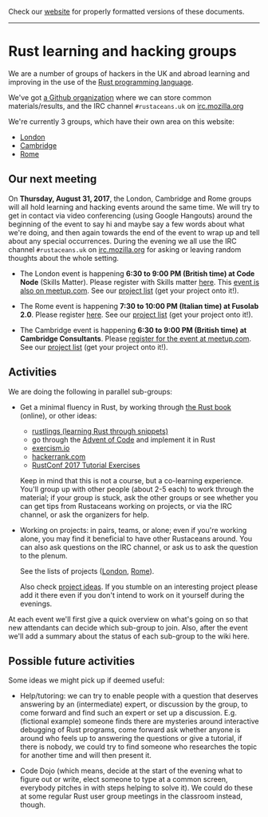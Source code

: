 Check our [website](http://rustaceans.uk/) for
properly formatted versions of these documents.

---

# Rust learning and hacking groups

We are a number of groups of hackers in the UK and abroad learning and
improving in the use of the
[Rust programming language](https://www.rust-lang.org/).

We've got [a Github organization](Github.md) where we can store common
materials/results, and the IRC channel `#rustaceans.uk` on
[irc.mozilla.org](https://wiki.mozilla.org/IRC)

We're currently 3 groups, which have their own area on this website:

* [London](London/index.md)
* [Cambridge](Cambridge/index.md)
* [Rome](Rome/index.md)

<!-- ^- add link to your subdirectory once ready -->


## Our next meeting

On **Thursday, August 31, 2017**, the London, Cambridge and Rome
groups will all hold learning and hacking events around the same
time. We will try to get in contact via video conferencing (using
Google Hangouts) around the beginning of the event to say hi and maybe
say a few words about what we're doing, and then again towards the end
of the event to wrap up and tell about any special occurrences. During
the evening we all use the IRC channel `#rustaceans.uk` on
[irc.mozilla.org](https://wiki.mozilla.org/IRC) for asking or
leaving random thoughts about the whole setting.

* The London event is happening **6:30 to 9:00 PM (British time) at Code
Node** (Skills Matter). Please register with Skills matter
[here](https://skillsmatter.com/meetups/9882-rust-learning-and-hacking-evening-2). This
[event is also on meetup.com](https://www.meetup.com/Rust-London-User-Group/events/242378000/). See
our [project list](London/Projects.md) (get your project onto it!).

* The Rome event is happening **7:30 to 10:00 PM (Italian time) at Fusolab 2.0**. Please register [here](https://www.meetup.com/Rust-Roma/events/242709171/). See our [project list](Rome/Projects.md) (get your project onto it!).

* The Cambridge event is happening **6:30 to 9:00 PM (British time) at Cambridge Consultants**. Please
[register for the event at meetup.com](https://www.meetup.com/Cambridge-Rust-Meetup/events/242409356/). See
our [project list](Cambridge/Projects.md) (get your project onto it!).


## Activities

We are doing the following in parallel sub-groups:

* Get a minimal fluency in Rust, by working through
    [the Rust book](http://doc.rust-lang.org/book/) (online), or other
    ideas:

    * [rustlings (learning Rust through snippets)](https://github.com/carols10cents/rustlings)
    * go through the [Advent of Code](http://adventofcode.com/) and implement it in Rust
    * [exercism.io](http://exercism.io/)
    * [hackerrank.com](https://www.hackerrank.com/)
    * [RustConf 2017 Tutorial Exercises](http://www.rust-tutorials.com/RustConf17/)

    Keep in mind that this is not a course, but a co-learning
    experience. You'll group up with other people (about 2-5 each) to
    work through the material; if your group is stuck, ask the other
    groups or see whether you can get tips from Rustaceans working on
    projects, or via the IRC channel, or ask the organizers for help.

* Working on projects: in pairs, teams, or alone; even if you're
    working alone, you may find it beneficial to have other Rustaceans
    around. You can also ask questions on the IRC channel, or ask us
    to ask the question to the plenum.

    See the lists of projects ([London](London/Projects.md), [Rome](Rome/Projects.md)).

    Also check [project ideas](Project_ideas.md). If you stumble on
    an interesting project please add it there even if you don't
    intend to work on it yourself during the evenings.

At each event we'll first give a quick overview on what's going on so
that new attendants can decide which sub-group to join. Also, after
the event we'll add a summary about the status of each sub-group to
the wiki here.


## Possible future activities

Some ideas we might pick up if deemed useful:

  * Help/tutoring: we can try to enable people with a question that
    deserves answering by an (intermediate) expert, or discussion by
    the group, to come forward and find such an expert or set up a
    discussion. E.g. (fictional example) someone finds there are
    mysteries around interactive debugging of Rust programs, come
    forward ask whether anyone is around who feels up to answering the
    questions or give a tutorial, if there is nobody, we could try to
    find someone who researches the topic for another time and will
    then present it.

  * Code Dojo (which means, decide at the start of the evening what to
    figure out or write, elect someone to type at a common screen,
    everybody pitches in with steps helping to solve it). We could do
    these at some regular Rust user group meetings in the classroom
    instead, though.
